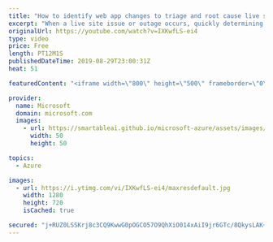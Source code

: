 ```yaml
---
title: "How to identify web app changes to triage and root cause live site issues | Azure Friday"
excerpt: "When a live site issue or outage occurs, quickly determining the root cause is critical. Standard monitoring solutions might alert you to a problem. They might even indicate which component is failing. But this alert won't always immediately explain the failure's cause. You know your site worked five"
originalUrl: https://youtube.com/watch?v=IXKwfLS-ei4
type: video
price: Free
length: PT12M1S
publishedDateTime: 2019-08-29T23:00:31Z
heat: 51

featuredContent: "<iframe width=\"800\" height=\"500\" frameborder=\"0\" src=\"https://www.youtube.com/embed/IXKwfLS-ei4\" allow=\"accelerometer; autoplay; encrypted-media; gyroscope; picture-in-picture\" allowfullscreen></iframe>"

provider:
  name: Microsoft
  domain: microsoft.com
  images:
    - url: https://smartableai.github.io/microsoft-azure/assets/images/organizations/microsoft.com-50x50.jpg
      width: 50
      height: 50

topics:
  - Azure

images:
  - url: https://i.ytimg.com/vi/IXKwfLS-ei4/maxresdefault.jpg
    width: 1280
    height: 720
    isCached: true

secured: "j+RUZ0LSSKrj8c3CQ9KwwG0pOGCO57O9QhXiO014xAiI9jr6GTc/8QkysLAK+KLF4RK3GVH0nYCeKHPZSjjSq8fJ/qnec7DbEB3w13uvywkWnJOMCmJ0odkSV3iQg793zIua60Z7Jx4S8dS5jY3DdT/8HWQMS+NmTG+/TLNQlKs6KoBeuaopRZLkcLbVEOhY7xRO89k991OtrjLrgEQOhaaG7RxBK6gBzw9GGlmk4ejcNC0e82iV+D9shGiHdnq/bNpeuZ2GJKTFubFVqD4vjXEJVWhylKHYpCgeAfA2EWawoLm21e4itxTtYgjaWxva4P0k41dC3O8Md/Iqrm4hM5CHgM6vOylbGPWd21gesA0803cRppnttHa5GJrHLrRFWkaNjf/3sWxslFZCl/3QGw==;ciGqU2DtcirsFzIF/gyeUA=="
---
```


